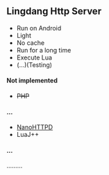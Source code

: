 ## Lingdang Http Server
* Run on Android
* Light
* No cache
* Run for a long time
* Execute Lua
* (…)(Testing)
#### Not implemented
* ~~PHP~~
#### …
* [NanoHTTPD](https://github.com/NanoHttpd/nanohttpd)
* LuaJ++
#### …
………
